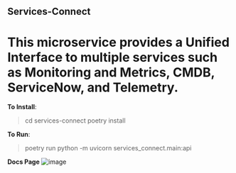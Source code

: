 ## Services-Connect
# This microservice provides a Unified Interface to multiple services such as Monitoring and Metrics, CMDB, ServiceNow, and Telemetry.

**To Install**: 
> cd services-connect
> poetry install

**To Run**:
> poetry run python -m uvicorn services_connect.main:api 

**Docs Page**
![image](https://github.com/user-attachments/assets/983ad9cc-64d8-4e97-9f95-30ad515d719d)
